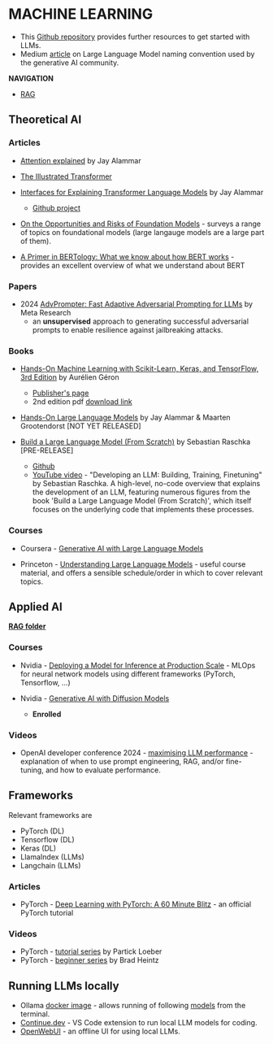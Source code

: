 # MACHINE LEARNING

- This [Github repository](https://github.com/louisfb01/start-llms?tab=readme-ov-file) provides further resources to get started with LLMs.
- Medium [article](https://andreshat.medium.com/llm-quantization-naming-explained-bedde33f7192) on Large Language Model naming convention used by the generative AI community.

**NAVIGATION**
- [RAG](/data_science/machine_learning/retrieval_augmented_generation/README.md)


<!-- ####################################################################### -->
## Theoretical AI
<!-- ####################################################################### -->

### Articles
- [Attention explained](https://jalammar.github.io/visualizing-neural-machine-translation-mechanics-of-seq2seq-models-with-attention/) by Jay Alammar

- [The Illustrated Transformer](https://jalammar.github.io/illustrated-transformer/)

- [Interfaces for Explaining Transformer Language Models](https://jalammar.github.io/explaining-transformers/) by Jay Alammar
    - [Github project](https://github.com/jalammar/ecco)

- [On the Opportunities and Risks of Foundation Models](https://arxiv.org/abs/2108.07258) - surveys a range of topics on foundational models (large langauge models are a large part of them).

- [A Primer in BERTology: What we know about how BERT works](https://arxiv.org/abs/2002.12327) - provides an excellent overview of what we understand about BERT


### Papers
- 2024 [AdvPrompter: Fast Adaptive Adversarial Prompting for LLMs](https://arxiv.org/abs/2404.16873) by Meta Research
    - an **unsupervised** approach to generating successful adversarial prompts to enable resilience against jailbreaking attacks.


### Books
- [Hands-On Machine Learning with Scikit-Learn, Keras, and TensorFlow, 3rd Edition](/PDFs/Hands%20On%20Machine%20Learning%20-%20Concepts%20Tools%20and%20Techniques%20to%20Build%20Intelligent%20Systems%20-%202nd%20edition.pdf) by Aurélien Géron
    - [Publisher's page](https://www.oreilly.com/library/view/hands-on-machine-learning/9781098125967/)
    - 2nd edition pdf [download link](https://powerunit-ju.com/wp-content/uploads/2021/04/Aurelien-Geron-Hands-On-Machine-Learning-with-Scikit-Learn-Keras-and-Tensorflow_-Concepts-Tools-and-Techniques-to-Build-Intelligent-Systems-OReilly-Media-2019.pdf)

- [Hands-On Large Language Models](https://www.oreilly.com/library/view/hands-on-large-language/9781098150952/) by Jay Alammar & Maarten Grootendorst [NOT YET RELEASED]

- [Build a Large Language Model (From Scratch)](https://www.manning.com/books/build-a-large-language-model-from-scratch?utm_source=raschka&utm_medium=affiliate&utm_campaign=book_raschka_build_12_12_23&a_aid=raschka&a_bid=4c2437a0&chan=mm_github) by Sebastian Raschka [PRE-RELEASE]
    - [Github](https://github.com/rasbt/LLMs-from-scratch)
    - [YouTube video](https://www.youtube.com/watch?v=kPGTx4wcm_w) - "Developing an LLM: Building, Training, Finetuning" by Sebastian Raschka. A high-level, no-code overview that explains the development of an LLM, featuring numerous figures from the book 'Build a Large Language Model (From Scratch)', which itself focuses on the underlying code that implements these processes.


### Courses
- Coursera - [Generative AI with Large Language Models](https://www.coursera.org/learn/generative-ai-with-llms)

- Princeton - [Understanding Large Language Models](https://www.cs.princeton.edu/courses/archive/fall22/cos597G/) - useful course material, and offers a sensible schedule/order in which to cover relevant topics.



<!-- ####################################################################### -->
## Applied AI
<!-- ####################################################################### -->

[**RAG folder**](/retrieval_augmented_generation/README.md)
### Courses
- Nvidia - [Deploying a Model for Inference at Production Scale](https://learn.nvidia.com/courses/course-detail?course_id=course-v1:DLI+S-FX-03+V1) - MLOps for neural network models using different frameworks (PyTorch, Tensorflow, ...)

- Nvidia - [Generative AI with Diffusion Models](https://learn.nvidia.com/courses/course-detail?course_id=course-v1:DLI+S-FX-14+V1)
    - **Enrolled**

### Videos
- OpenAI developer conference 2024 - [maximising LLM performance](https://youtu.be/ahnGLM-RC1Y?si=1hvPU9h8vhtC67yG) - explanation of when to use prompt engineering, RAG, and/or fine-tuning, and how to evaluate performance.


<!-- ####################################################################### -->
## Frameworks
<!-- ####################################################################### -->

Relevant frameworks are
- PyTorch (DL)
- Tensorflow (DL)
- Keras (DL)
- LlamaIndex (LLMs)
- Langchain (LLMs)

### Articles
- PyTorch - [Deep Learning with PyTorch: A 60 Minute Blitz](https://pytorch.org/tutorials/beginner/deep_learning_60min_blitz.html?highlight=minute%20blitz) - an official PyTorch tutorial


### Videos
- PyTorch - [tutorial series](https://youtube.com/playlist?list=PLqnslRFeH2UrcDBWF5mfPGpqQDSta6VK4&si=v9TQt8-wNaTuCdHl) by Partick Loeber
- PyTorch - [beginner series](https://youtube.com/playlist?list=PL_lsbAsL_o2CTlGHgMxNrKhzP97BaG9ZN&si=udl48pZgEXcrvsMA) by Brad Heintz



<!-- ####################################################################### -->
## Running LLMs locally
<!-- ####################################################################### -->

- Ollama [docker image](https://hub.docker.com/r/ollama/ollama) - allows running of following [models](https://ollama.com/library) from the terminal.
- [Continue.dev](https://docs.continue.dev/setup/configuration#local-and-offline-configuration) - VS Code extension to run local LLM models for coding.
- [OpenWebUI](https://docs.openwebui.com/) - an offline UI for using local LLMs.